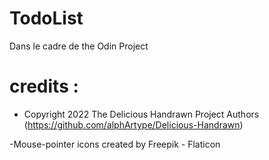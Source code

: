 # TodoList
Dans le cadre de the Odin Project


# credits :
- Copyright 2022 The Delicious Handrawn Project Authors (https://github.com/alphArtype/Delicious-Handrawn)

-Mouse-pointer icons created by Freepik - Flaticon</a>